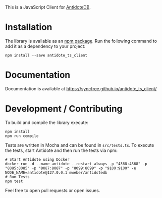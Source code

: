 This is a JavaScript Client for [AntidoteDB](http://antidotedb.eu/).

# Installation

The library is available as an [npm package](https://www.npmjs.com/package/antidote_ts_client).
Run the following command to add it as a dependency to your project:

    npm install --save antidote_ts_client

# Documentation

Documentation is available at https://syncfree.github.io/antidote_ts_client/


# Development / Contributing
  
To build and compile the library execute:

    npm install
    npm run compile
   
Tests are written in Mocha and can be found in `src/tests.ts`.
To execute the tests, start Antidote and then run the tests via npm: 

    # Start Antidote using Docker
    docker run -d --name antidote --restart always -p "4368:4368" -p "8085:8085" -p "8087:8087" -p "8099:8099" -p "9100:9100" -e NODE_NAME=antidote@127.0.0.1 mweber/antidotedb
    # Run Tests
    npm test
   
Feel free to open pull requests or open issues.